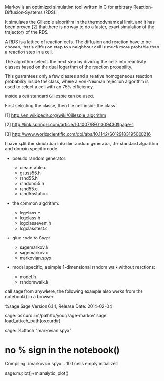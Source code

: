 Markov is an optimized simulation tool written in C for arbitrary 
Reaction-Diffusion-Systems (RDS).

It simulates the Gillespie algorithm in the thermodynamical limit, 
and it has been proven [2] that there is no way to do a faster, 
exact simulation of the trajectory of the RDS.

A RDS is a lattice of reaction cells. The diffusion and reaction 
have to be chosen, that a diffusion step to a neighbour cell 
is much more probable than a reaction step in a cell.

The algorithm selects the next step by dividing the cells into reactivity 
classes based on the dual logarithm of the reaction probability.

This guarantees only a few classes and a relative homogeneous 
reaction probability inside the class, where a von-Neuman rejection 
algorithm is used to select a cell with an 75% efficiency.

Inside a cell standard Gillespie can be used.

First selecting the classe, then the cell inside the class t

[1]  http://en.wikipedia.org/wiki/Gillespie_algorithm

[2]  http://link.springer.com/article/10.1007/BF01309430#page-1

[3]  http://www.worldscientific.com/doi/abs/10.1142/S0129183195000216

I have split the simulation into the random generator, the standard algorithm
and domain specific code.

- pseudo random generator:
  -    createtable.c 
  -    gauss55.h
  -    rand55.h 
  -    random55.h 
  -    rand55.c
  -    rand55static.c

- the common algorithm:
  -    logclass.c 
  -    logclass.h
  -    logclassevent.h
  -    logclasstest.c  

- glue code to Sage:
  -   sagemarkov.h
  -   sagemarkov.c
  -   markovian.spyx     

- model specific, a simple 1-dimensional random walk without reactions:
  -   model.h
  -   randomwalk.h

call sage from anywhere, the following example also works from the 
notebook() in a browser

%sage
Sage Version 6.1.1, Release Date: 2014-02-04

sage: os.curdir='/path/to/your/sage-markov' 
sage: load_attach_path(os.curdir) 

sage: %attach "markovian.spyx"
# no % sign in the notebook()
Compiling ./markovian.spyx...
100 cells empty initialized

sage:m.plot()+m.analytic_plot()

   <picture pops up>

